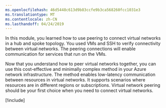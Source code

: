 ```yaml
---
ms.openlocfilehash: 46d5448c613d9b83ccfe9b3ca568260fcc1031e3
ms.translationtype: MT
ms.contentlocale: zh-CN
ms.lasthandoff: 04/24/2019
---
```

In this module, you learned how to use peering to connect virtual networks in a hub and spoke topology. You used VMs and SSH to verify connectivity between virtual networks. The peering connections will enable communication for services that run on the VMs.

Now that you understand how to peer virtual networks together, you can use this cost-effective and minimally complex method in your Azure network infrastructure. The method enables low-latency communication between resources in virtual networks. It supports scenarios where resources are in different regions or subscriptions. Virtual network peering should be your first choice when you need to connect virtual networks.

<!-- Cleanup sandbox -->
[!include[](../../../includes/azure-sandbox-cleanup.md)]
